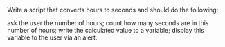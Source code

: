 Write a script that converts hours to seconds and should do the following:

ask the user the number of hours;
count how many seconds are in this number of hours;
write the calculated value to a variable;
display this variable to the user via an alert.
